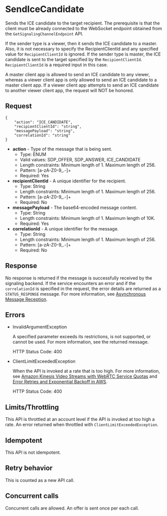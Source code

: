 # SendIceCandidate<a name="kvswebrtc-websocket-apis5"></a>

Sends the ICE candidate to the target recipient\. The prerequisite is that the client must be already connected to the WebSocket endpoint obtained from the `GetSignalingChannelEndpoint` API\.

If the sender type is a viewer, then it sends the ICE candidate to a master\. Also, it is not necessary to specify the RecipientClientId and any specified value for `RecipientClientId` is ignored\. If the sender type is master, the ICE candidate is sent to the target specified by the `RecipientClientId`\. `RecipientClientId` is a required input in this case\.

A master client app is allowed to send an ICE candidate to any viewer, whereas a viewer client app is only allowed to send an ICE candidate to a master client app\. If a viewer client app attempts to send an ICE candidate to another viewer client app, the request will NOT be honored\.

## Request<a name="kvswebrtc-websocket-apis-5-request"></a>

```
{
    "action": "ICE_CANDIDATE",
    "recipientClientId": "string",
    "messagePayload": "string",
    "correlationId": "string"
}
```
+ **action** \- Type of the message that is being sent\.
  + Type: ENUM
  + Valid values: SDP\_OFFER, SDP\_ANSWER, ICE\_CANDIDATE
  + Length constraints: Minimum length of 1\. Maximum length of 256\.
  + Pattern: \[a\-zA\-Z0\-9\_\.\-\]\+
  + Required: Yes
+ **recipientClientId** \- A unique identifier for the recipient\.
  + Type: String
  + Length constraints: Minimum length of 1\. Maximum length of 256\.
  + Pattern: \[a\-zA\-Z0\-9\_\.\-\]\+
  + Required: No
+ **messagePayload** \- The base64\-encoded message content\.
  + Type: String
  + Length constraints: Minimum length of 1\. Maximum length of 10K\.
  + Required: Yes
+ **correlationId** \- A unique identifier for the message\.
  + Type: String
  + Length constraints: Minimum length of 1\. Maximum length of 256\.
  + Pattern: \[a\-zA\-Z0\-9\_\.\-\]\+
  + Required: No

## Response<a name="kvswebrtc-websocket-apis-5-response"></a>

No response is returned if the message is successfully received by the signaling backend\. If the service encounters an error and if the `correlationId` is specified in the request, the error details are returned as a `STATUS_RESPONSE` message\. For more information, see [Asynchronous Message Reception](kvswebrtc-websocket-apis-7.md)\.

## Errors<a name="kvswebrtc-websocket-apis-5-errors"></a>
+ InvalidArgumentException

  A specified parameter exceeds its restrictions, is not supported, or cannot be used\. For more information, see the returned message\.

  HTTP Status Code: 400
+ ClientLimitExceededException

  When the API is invoked at a rate that is too high\. For more information, see [Amazon Kinesis Video Streams with WebRTC Service Quotas](kvswebrtc-limits.md) and [Error Retries and Exponential Backoff in AWS](https://docs.aws.amazon.com/general/latest/gr/api-retries.html)\.

  HTTP Status Code: 400

## Limits/Throttling<a name="kvswebrtc-websocket-apis-5-limits"></a>

This API is throttled at an account level if the API is invoked at too high a rate\. An error returned when throttled with `ClientLimitExceededException`\.

## Idempotent<a name="kvswebrtc-websocket-apis-5-idempotent"></a>

This API is not idempotent\.

## Retry behavior<a name="kvswebrtc-websocket-apis-5-retry"></a>

This is counted as a new API call\.

## Concurrent calls<a name="kvswebrtc-websocket-apis-5-concurrent"></a>

Concurrent calls are allowed\. An offer is sent once per each call\.